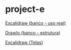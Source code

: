 # project-e


[Excalidraw (banco - uso real)]([https://excalidraw.com/#room=114b9c48c1252563a8fc,J-9EAKgDjhiY6qSNGlmH1A](https://drive.google.com/file/d/1GimoezsFH2gIr3zoZXtKwcGyw3yuuM5c/view?usp=sharing))

[DrawIo (banco - estrutura)](https://drive.google.com/file/d/12Or5kNTfRiJLwlu37t_868WpePjUdw0N/view?usp=sharing)

[Excalidraw (Telas)](https://excalidraw.com/#room=42494f2aefcf13b4b620,GZVSXQUGklA72K5S834h_Q)
